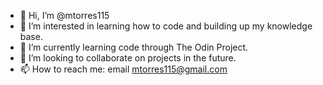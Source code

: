 - 👋 Hi, I’m @mtorres115
- 👀 I’m interested in learning how to code and building up my knowledge base.
- 🌱 I’m currently learning code through The Odin Project.
- 💞️ I’m looking to collaborate on projects in the future.
- 📫 How to reach me: email mtorres115@gmail.com 
